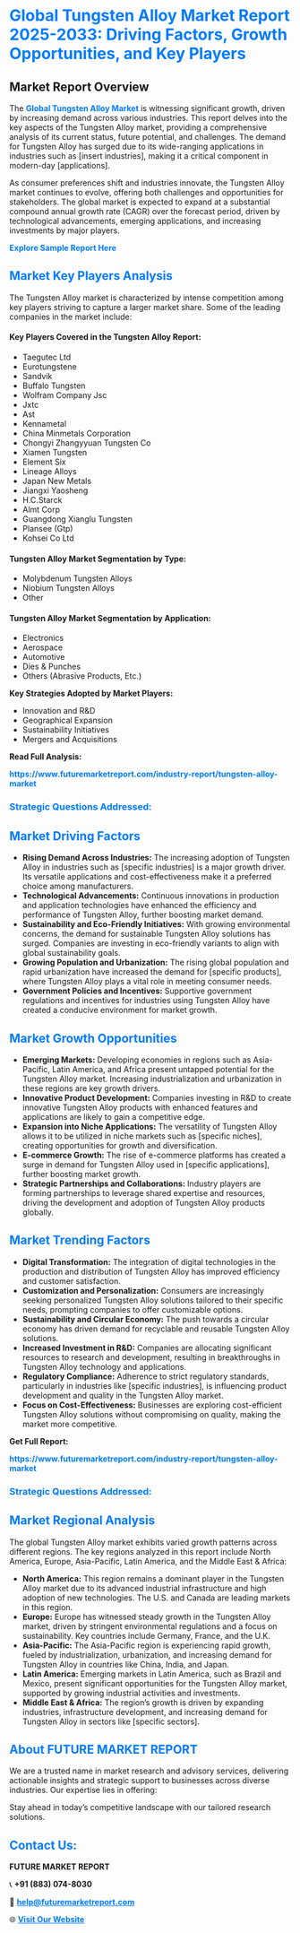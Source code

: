 <h1 style="color: #007BFF;">Global Tungsten Alloy Market Report 2025-2033: Driving Factors, Growth Opportunities, and Key Players</h1>

<section id="overview">
<h2>Market Report Overview</h2>
<p>The <a href="https://www.futuremarketreport.com/industry-report/tungsten-alloy-market" style="color: #007BFF; text-decoration: none;"><strong>Global Tungsten Alloy Market</strong></a> is witnessing significant growth, driven by increasing demand across various industries. This report delves into the key aspects of the Tungsten Alloy market, providing a comprehensive analysis of its current status, future potential, and challenges. The demand for Tungsten Alloy has surged due to its wide-ranging applications in industries such as [insert industries], making it a critical component in modern-day [applications].</p>
<p>As consumer preferences shift and industries innovate, the Tungsten Alloy market continues to evolve, offering both challenges and opportunities for stakeholders. The global market is expected to expand at a substantial compound annual growth rate (CAGR) over the forecast period, driven by technological advancements, emerging applications, and increasing investments by major players.</p>
</section>

<section id="overview">
<p><a href="https://www.futuremarketreport.com/request-sample/reportId=30795" style="color: #007BFF; text-decoration: none;"><strong>Explore Sample Report Here</strong></a></p>
</section>

<section id="key-players">
<h2 style="color: #007BFF;">Market Key Players Analysis</h2>
<p>The Tungsten Alloy market is characterized by intense competition among key players striving to capture a larger market share. Some of the leading companies in the market include:</p>
<h4>Key Players Covered in the Tungsten Alloy Report:</h4>
<ul><li>Taegutec Ltd</li><li>Eurotungstene</li><li>Sandvik</li><li>Buffalo Tungsten</li><li>Wolfram Company Jsc</li><li>Jxtc</li><li>Ast</li><li>Kennametal</li><li>China Minmetals Corporation</li><li>Chongyi Zhangyyuan Tungsten Co</li><li>Xiamen Tungsten</li><li>Element Six</li><li>Lineage Alloys</li><li>Japan New Metals</li><li>Jiangxi Yaosheng</li><li>H.C.Starck</li><li>Almt Corp</li><li>Guangdong Xianglu Tungsten</li><li>Plansee (Gtp)</li><li>Kohsei Co Ltd</li></ul>
<h4>Tungsten Alloy Market Segmentation by Type:</h4>
<ul><li>Molybdenum Tungsten Alloys</li><li>Niobium Tungsten Alloys</li><li>Other</li></ul>

<h4>Tungsten Alloy Market Segmentation by Application:</h4>
<ul><li>Electronics</li><li>Aerospace</li><li>Automotive</li><li>Dies &amp; Punches</li><li>Others (Abrasive Products, Etc.)</li></ul>
<p><strong>Key Strategies Adopted by Market Players:</strong></p>
<ul>
<li>Innovation and R&D</li>
<li>Geographical Expansion</li>
<li>Sustainability Initiatives</li>
<li>Mergers and Acquisitions</li>
</ul>
</section>

<section>
<p><strong>Read Full Analysis: </strong></p><a href="https://www.futuremarketreport.com/industry-report/tungsten-alloy-market" style="color: #007BFF; text-decoration: none;"><strong>https://www.futuremarketreport.com/industry-report/tungsten-alloy-market</strong></a>
<h3 style="color: #007BFF;">Strategic Questions Addressed:</h3>
</section>

<section id="driving-factors">
<h2 style="color: #007BFF;">Market Driving Factors</h2>
<ul>
<li><strong>Rising Demand Across Industries:</strong> The increasing adoption of Tungsten Alloy in industries such as [specific industries] is a major growth driver. Its versatile applications and cost-effectiveness make it a preferred choice among manufacturers.</li>
<li><strong>Technological Advancements:</strong> Continuous innovations in production and application technologies have enhanced the efficiency and performance of Tungsten Alloy, further boosting market demand.</li>
<li><strong>Sustainability and Eco-Friendly Initiatives:</strong> With growing environmental concerns, the demand for sustainable Tungsten Alloy solutions has surged. Companies are investing in eco-friendly variants to align with global sustainability goals.</li>
<li><strong>Growing Population and Urbanization:</strong> The rising global population and rapid urbanization have increased the demand for [specific products], where Tungsten Alloy plays a vital role in meeting consumer needs.</li>
<li><strong>Government Policies and Incentives:</strong> Supportive government regulations and incentives for industries using Tungsten Alloy have created a conducive environment for market growth.</li>
</ul>
</section>

<section id="growth-opportunities">
<h2 style="color: #007BFF;">Market Growth Opportunities</h2>
<ul>
<li><strong>Emerging Markets:</strong> Developing economies in regions such as Asia-Pacific, Latin America, and Africa present untapped potential for the Tungsten Alloy market. Increasing industrialization and urbanization in these regions are key growth drivers.</li>
<li><strong>Innovative Product Development:</strong> Companies investing in R&D to create innovative Tungsten Alloy products with enhanced features and applications are likely to gain a competitive edge.</li>
<li><strong>Expansion into Niche Applications:</strong> The versatility of Tungsten Alloy allows it to be utilized in niche markets such as [specific niches], creating opportunities for growth and diversification.</li>
<li><strong>E-commerce Growth:</strong> The rise of e-commerce platforms has created a surge in demand for Tungsten Alloy used in [specific applications], further boosting market growth.</li>
<li><strong>Strategic Partnerships and Collaborations:</strong> Industry players are forming partnerships to leverage shared expertise and resources, driving the development and adoption of Tungsten Alloy products globally.</li>
</ul>
</section>

<section id="trending-factors">
<h2 style="color: #007BFF;">Market Trending Factors</h2>
<ul>
<li><strong>Digital Transformation:</strong> The integration of digital technologies in the production and distribution of Tungsten Alloy has improved efficiency and customer satisfaction.</li>
<li><strong>Customization and Personalization:</strong> Consumers are increasingly seeking personalized Tungsten Alloy solutions tailored to their specific needs, prompting companies to offer customizable options.</li>
<li><strong>Sustainability and Circular Economy:</strong> The push towards a circular economy has driven demand for recyclable and reusable Tungsten Alloy solutions.</li>
<li><strong>Increased Investment in R&D:</strong> Companies are allocating significant resources to research and development, resulting in breakthroughs in Tungsten Alloy technology and applications.</li>
<li><strong>Regulatory Compliance:</strong> Adherence to strict regulatory standards, particularly in industries like [specific industries], is influencing product development and quality in the Tungsten Alloy market.</li>
<li><strong>Focus on Cost-Effectiveness:</strong> Businesses are exploring cost-efficient Tungsten Alloy solutions without compromising on quality, making the market more competitive.</li>
</ul>
</section>

<section>
<p><strong>Get Full Report: </strong></p><a href="https://www.futuremarketreport.com/industry-report/tungsten-alloy-market" style="color: #007BFF; text-decoration: none;"><strong>https://www.futuremarketreport.com/industry-report/tungsten-alloy-market</strong></a>
<h3 style="color: #007BFF;">Strategic Questions Addressed:</h3>
</section>


<section id="regional-analysis">
<h2 style="color: #007BFF;">Market Regional Analysis</h2>
<p>The global Tungsten Alloy market exhibits varied growth patterns across different regions. The key regions analyzed in this report include North America, Europe, Asia-Pacific, Latin America, and the Middle East & Africa:</p>
<ul>
<li><strong>North America:</strong> This region remains a dominant player in the Tungsten Alloy market due to its advanced industrial infrastructure and high adoption of new technologies. The U.S. and Canada are leading markets in this region.</li>
<li><strong>Europe:</strong> Europe has witnessed steady growth in the Tungsten Alloy market, driven by stringent environmental regulations and a focus on sustainability. Key countries include Germany, France, and the U.K.</li>
<li><strong>Asia-Pacific:</strong> The Asia-Pacific region is experiencing rapid growth, fueled by industrialization, urbanization, and increasing demand for Tungsten Alloy in countries like China, India, and Japan.</li>
<li><strong>Latin America:</strong> Emerging markets in Latin America, such as Brazil and Mexico, present significant opportunities for the Tungsten Alloy market, supported by growing industrial activities and investments.</li>
<li><strong>Middle East & Africa:</strong> The region’s growth is driven by expanding industries, infrastructure development, and increasing demand for Tungsten Alloy in sectors like [specific sectors].</li>
</ul>
</section>

<footer>
<h2 style="color: #007BFF;">About FUTURE MARKET REPORT</h2>
<p>We are a trusted name in market research and advisory services, delivering actionable insights and strategic support to businesses across diverse industries. Our expertise lies in offering:</p>

<p>Stay ahead in today’s competitive landscape with our tailored research solutions.</p>

<h2 style="color: #007BFF;">Contact Us:</h2>
<p><strong>FUTURE MARKET REPORT</strong></p>
<p>📞 <strong>+91 (883) 074-8030</strong></p>
<p>📧 <strong><a href="mailto:help@futuremarketreport.com" style="color: #007BFF;">help@futuremarketreport.com</a></strong></p>
<p>🌐 <strong><a href="https://www.futuremarketreport.com/" style="color: #007BFF;">Visit Our Website</a></strong></p>
</footer>